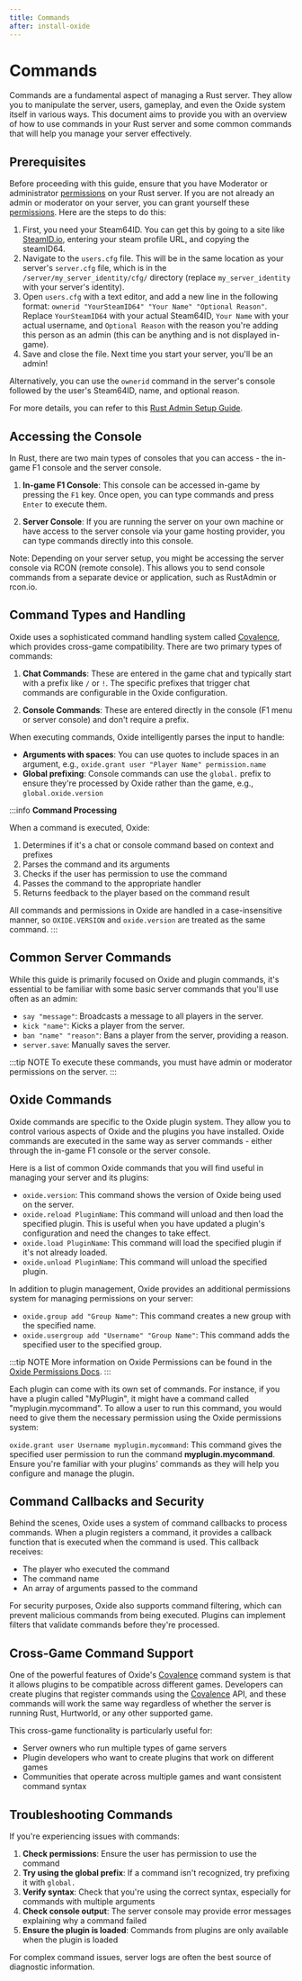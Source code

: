 ```yaml
---
title: Commands
after: install-oxide
---
```


# Commands

Commands are a fundamental aspect of managing a Rust server. They allow you to manipulate the server, users, gameplay, and even the Oxide system itself in various ways. This document aims to provide you with an overview of how to use commands in your Rust server and some common commands that will help you manage your server effectively.

## Prerequisites

Before proceeding with this guide, ensure that you have Moderator or administrator <a href="/glossary#permissions" class="glossary-term">permissions</a> on your Rust server. If you are not already an admin or moderator on your server, you can grant yourself these <a href="/glossary#permissions" class="glossary-term"><span class="glossary-term__word">permissions</span></a>. Here are the steps to do this:

1. First, you need your Steam64ID. You can get this by going to a site like [SteamID.io](https://steamid.io/), entering your steam profile URL, and copying the steamID64.
2. Navigate to the `users.cfg` file. This will be in the same location as your server's `server.cfg` file, which is in the `/server/my_server_identity/cfg/` directory (replace `my_server_identity` with your server's identity).
3. Open `users.cfg` with a text editor, and add a new line in the following format: `ownerid "YourSteamID64" "Your Name" "Optional Reason"`. Replace `YourSteamID64` with your actual Steam64ID, `Your Name` with your actual username, and `Optional Reason` with the reason you're adding this person as an admin (this can be anything and is not displayed in-game).
4. Save and close the file. Next time you start your server, you'll be an admin!

Alternatively, you can use the `ownerid` command in the server's console followed by the user's Steam64ID, name, and optional reason.

For more details, you can refer to this [Rust Admin Setup Guide](https://www.rustafied.com/how-to-make-yourself-an-admin-in-rust/).

## Accessing the Console

In Rust, there are two main types of consoles that you can access - the in-game F1 console and the server console.

1. **In-game F1 Console**: This console can be accessed in-game by pressing the `F1` key. Once open, you can type commands and press `Enter` to execute them.

2. **Server Console**: If you are running the server on your own machine or have access to the server console via your game hosting provider, you can type commands directly into this console.

Note: Depending on your server setup, you might be accessing the server console via RCON (remote console). This allows you to send console commands from a separate device or application, such as RustAdmin or rcon.io.

## Command Types and Handling

Oxide uses a sophisticated command handling system called <a href="/glossary#covalence" class="glossary-term">Covalence</a>, which provides cross-game compatibility. There are two primary types of commands:

1. **Chat Commands**: These are entered in the game chat and typically start with a prefix like `/` or `!`. The specific prefixes that trigger chat commands are configurable in the Oxide configuration.

2. **Console Commands**: These are entered directly in the console (F1 menu or server console) and don't require a prefix.

When executing commands, Oxide intelligently parses the input to handle:

- **Arguments with spaces**: You can use quotes to include spaces in an argument, e.g., `oxide.grant user "Player Name" permission.name`
- **Global prefixing**: Console commands can use the `global.` prefix to ensure they're processed by Oxide rather than the game, e.g., `global.oxide.version`

:::info
**Command Processing**

When a command is executed, Oxide:

1. Determines if it's a chat or console command based on context and prefixes
2. Parses the command and its arguments
3. Checks if the user has permission to use the command
4. Passes the command to the appropriate handler
5. Returns feedback to the player based on the command result

All commands and permissions in Oxide are handled in a case-insensitive manner, so `OXIDE.VERSION` and `oxide.version` are treated as the same command.
:::

## Common Server Commands

While this guide is primarily focused on Oxide and plugin commands, it's essential to be familiar with some basic server commands that you'll use often as an admin:

- `say "message"`: Broadcasts a message to all players in the server.
- `kick "name"`: Kicks a player from the server.
- `ban "name" "reason"`: Bans a player from the server, providing a reason.
- `server.save`: Manually saves the server.

:::tip NOTE
To execute these commands, you must have admin or moderator permissions on the server.
:::

## Oxide Commands

Oxide commands are specific to the Oxide plugin system. They allow you to control various aspects of Oxide and the plugins you have installed. Oxide commands are executed in the same way as server commands - either through the in-game F1 console or the server console.

Here is a list of common Oxide commands that you will find useful in managing your server and its plugins:

- `oxide.version`: This command shows the version of Oxide being used on the server.
- `oxide.reload PluginName`: This command will unload and then load the specified plugin. This is useful when you have updated a plugin's configuration and need the changes to take effect.
- `oxide.load PluginName`: This command will load the specified plugin if it's not already loaded.
- `oxide.unload PluginName`: This command will unload the specified plugin.

In addition to plugin management, Oxide provides an additional permissions system for managing permissions on your server:

- `oxide.group add "Group Name"`: This command creates a new group with the specified name.
- `oxide.usergroup add "Username" "Group Name"`: This command adds the specified user to the specified group.

:::tip NOTE
More information on Oxide Permissions can be found in the [Oxide Permissions Docs](/core/commands/permission).
:::

Each plugin can come with its own set of commands. For instance, if you have a plugin called "MyPlugin", it might have a command called "myplugin.mycommand". To allow a user to run this command, you would need to give them the necessary permission using the Oxide permissions system:

`oxide.grant user Username myplugin.mycommand`: This command gives the specified user permission to run the command **myplugin.mycommand**.
Ensure you're familiar with your plugins' commands as they will help you configure and manage the plugin.

## Command Callbacks and Security

Behind the scenes, Oxide uses a system of command callbacks to process commands. When a plugin registers a command, it provides a callback function that is executed when the command is used. This callback receives:

- The player who executed the command
- The command name
- An array of arguments passed to the command

For security purposes, Oxide also supports command filtering, which can prevent malicious commands from being executed. Plugins can implement filters that validate commands before they're processed.

## Cross-Game Command Support

One of the powerful features of Oxide's <a href="/glossary#covalence" class="glossary-term"><span class="glossary-term__word"><a href="/glossary#covalence" class="glossary-term">Covalence</a></span></a> command system is that it allows plugins to be compatible across different games. Developers can create plugins that register commands using the <a href="/glossary#covalence" class="glossary-term">Covalence</a> API, and these commands will work the same way regardless of whether the server is running Rust, Hurtworld, or any other supported game.

This cross-game functionality is particularly useful for:

- Server owners who run multiple types of game servers
- Plugin developers who want to create plugins that work on different games
- Communities that operate across multiple games and want consistent command syntax

## Troubleshooting Commands

If you're experiencing issues with commands:

1. **Check permissions**: Ensure the user has permission to use the command
2. **Try using the global prefix**: If a command isn't recognized, try prefixing it with `global.`
3. **Verify syntax**: Check that you're using the correct syntax, especially for commands with multiple arguments
4. **Check console output**: The server console may provide error messages explaining why a command failed
5. **Ensure the plugin is loaded**: Commands from plugins are only available when the plugin is loaded

For complex command issues, server logs are often the best source of diagnostic information.
